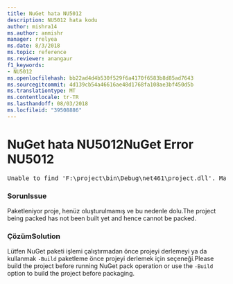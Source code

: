 ```yaml
---
title: NuGet hata NU5012
description: NU5012 hata kodu
author: mishra14
ms.author: anmishr
manager: rrelyea
ms.date: 8/3/2018
ms.topic: reference
ms.reviewer: anangaur
f1_keywords:
- NU5012
ms.openlocfilehash: bb22ad4d4b530f529f6a4170f6583b8d85ad7643
ms.sourcegitcommit: 4d139cb54a46616ae48d1768fa108ae3bf450d5b
ms.translationtype: MT
ms.contentlocale: tr-TR
ms.lasthandoff: 08/03/2018
ms.locfileid: "39508886"
---
```

# <a name="nuget-error-nu5012"></a><span data-ttu-id="4803f-103">NuGet hata NU5012</span><span class="sxs-lookup"><span data-stu-id="4803f-103">NuGet Error NU5012</span></span>
<pre>Unable to find 'F:\project\bin\Debug\net461\project.dll'. Make sure the project has been built.</pre>

### <a name="issue"></a><span data-ttu-id="4803f-104">Sorun</span><span class="sxs-lookup"><span data-stu-id="4803f-104">Issue</span></span>

<span data-ttu-id="4803f-105">Paketleniyor proje, henüz oluşturulmamış ve bu nedenle dolu.</span><span class="sxs-lookup"><span data-stu-id="4803f-105">The project being packed has not been built yet and hence cannot be packed.</span></span>


### <a name="solution"></a><span data-ttu-id="4803f-106">Çözüm</span><span class="sxs-lookup"><span data-stu-id="4803f-106">Solution</span></span>

<span data-ttu-id="4803f-107">Lütfen NuGet paketi işlemi çalıştırmadan önce projeyi derlemeyi ya da kullanmak `-Build` paketleme önce projeyi derlemek için seçeneği.</span><span class="sxs-lookup"><span data-stu-id="4803f-107">Please build the project before running NuGet pack operation or use the `-Build` option to build the project before packaging.</span></span>


